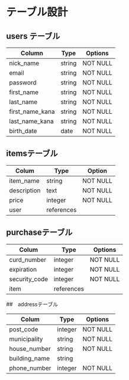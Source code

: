 # テーブル設計

## users テーブル

| Column          | Type   | Options  |
| --------------- | ------ | -------- |
| nick_name       | string | NOT NULL |
| email           | string | NOT NULL |
| password        | string | NOT NULL |
| first_name      | string | NOT NULL |
| last_name       | string | NOT NULL |
| first_name_kana | string | NOT NULL |
| last_name_kana  | string | NOT NULL |
| birth_date      | date   | NOT NULL |

## itemsテーブル

| Colum        | Type      | Option   |
| ------------ | --------- | -------- |
| item_name   | string     | NOT NULL |
| description | text       | NOT NULL |
| price       | integer    | NOT NULL |
| user        | references |          |

## purchaseテーブル

| Colum         | Type       | Options  |
| ------------- | ---------- | -------- |
| curd_number   | integer    | NOT NULL |
| expiration    | integer    | NOT NULL |
| security_code | integer    | NOT NULL |
| item          | references |          |

##　addressテーブル

| Colum         | Type         | Options  |
| ------------- | ------------ | -------- |
| post_code     | integer      | NOT NULL |
| municipality  | string       | NOT NULL |
| house_number  | string       | NOT NULL |
| building_name | string       |          |
| phone_number  | integer      | NOT NULL |
